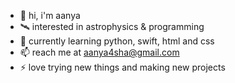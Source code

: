 - 👋 hi, i'm aanya
- 🛰️ interested in astrophysics & programming
- 🌱 currently learning python, swift, html and css
- 📫 reach me at aanya4sha@gmail.com
- ⚡ love trying new things and making new projects

<!---
hey there
--->
